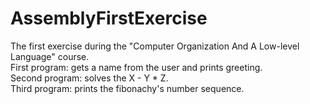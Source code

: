 # AssemblyFirstExercise
The first exercise during the "Computer Organization And A Low-level Language" course. <br />
First program: gets a name from the user and prints greeting. <br />
Second program: solves the X - Y * Z. <br />
Third program: prints the fibonachy's number sequence.
